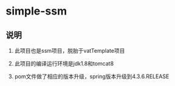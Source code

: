 # simple-ssm

## 说明

1. 此项目也是ssm项目，脱胎于vatTemplate项目

2. 此项目的编译运行环境是jdk1.8和tomcat8

3. pom文件做了相应的版本升级，spring版本升级到4.3.6.RELEASE